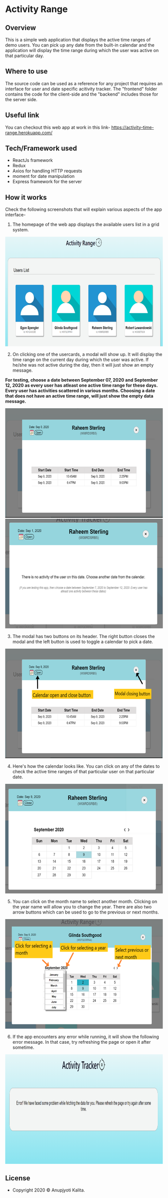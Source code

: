 # Activity Range
## Overview
This is a simple web application that displays the active time ranges of demo users. You can pick up any date from the built-in calendar and the application will display the time range during which the user was active on that particular day.

## Where to use
The source code can be used as a reference for any project that requires an interface for user and date specific acitivity tracker. The "frontend" folder contains the code for the client-side and the "backend" includes those for the server side.

## Useful link
You can checkout this web app at work in this link- https://activity-time-range.herokuapp.com/

## Tech/Framework used
- ReactJs framework
- Redux
- Axios for handling HTTP requests
- moment for date manipulation
- Express framework for the server

## How it works
Check the following screenshots that will explain various aspects of the app interface-
1. The homepage of the web app displays the available users list in a grid system.
<img src= "appimages/home.PNG" width="600" height="350" alt="Homepage" >

2. On clicking one of the usercards, a modal will show up. It will display the time range on the current day during which the user was active. If he/she was not active during the day, then it will just show an empty message.

**For testing, choose a date between September 07, 2020 and September 12, 2020 as every user has atleast one active time range for these days. Every user has activities scattered in various months. Choosing a date that does not have an active time range, will just show the empty data message.**

<img src="appimages/currentdayactivity.PNG" width="600" height="350" alt="Current day active time ranges" >
<img src="appimages/noactivity.PNG" width="600" height="350" alt="No available active time range message"  >

3. The modal has two buttons on its header. The right button closes the modal and the left button is used to toggle a calendar to pick a date.
<img src="appimages/showbuttons.PNG" width="600" height="350" alt="Buttons on the modal" >

4. Here's how the calendar looks like. You can click on any of the dates to check the active time ranges of that particular user on that particular date.
<img src="appimages/calendar.PNG" width="600" height="350" alt="Calendar for picking up dates" >

5. You can click on the month name to select another month. Clicking on the year name will allow you to change the year. There are also two arrow buttons which can be used to go to the previous or next months.
<img src="appimages/showtogglebuttons.PNG" width="600" height="350" alt="Month and year changing buttons" >

6. If the app encounters any error while running, it will show the following error message. In that case, try refreshing the page or open it after sometime.
<img src="appimages/error.PNG" width="600" height="350" alt="Error Message" >


## License
- Copyright 2020 © Anupjyoti Kalita.
